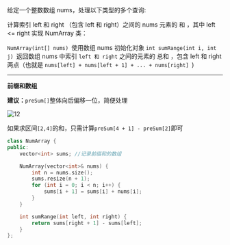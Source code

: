 给定一个整数数组  nums，处理以下类型的多个查询:

计算索引 left 和 right （包含 left 和 right）之间的 nums 元素的 和 ，其中 left <= right
实现 NumArray 类：

`NumArray(int[] nums) `使用数组 nums 初始化对象
`int sumRange(int i, int j) `返回数组 nums 中索引 `left 和 right` 之间的元素的 总和 ，包含 left 和 right 两点（也就是 `nums[left] + nums[left + 1] + ... + nums[right] `)

****

**前缀和数组**

**建议：**`preSum[]`整体向后偏移一位，简便处理

![12](https://cdn.jsdelivr.net/gh/LFool/image-hosting@master/20220608/1938501654688330zmbVfr12.svg)

如果求区间`[2,4]`的和，只需计算`preSum[4 + 1] - preSum[2]`即可

```c++
class NumArray {
public:
    vector<int> sums; //记录前缀和的数组

    NumArray(vector<int>& nums) {
        int n = nums.size();
        sums.resize(n + 1);
        for (int i = 0; i < n; i++) {
            sums[i + 1] = sums[i] + nums[i];
        }
    }

    int sumRange(int left, int right) {
        return sums[right + 1] - sums[left];
    }
};
```

